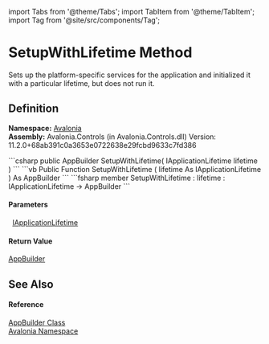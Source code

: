 import Tabs from '@theme/Tabs'; 
import TabItem from '@theme/TabItem'; 
import Tag from '@site/src/components/Tag'; 

# SetupWithLifetime Method


Sets up the platform-specific services for the application and initialized it with a particular lifetime, but does not run it.



## Definition
**Namespace:** <a href="N_Avalonia">Avalonia</a>  
**Assembly:** Avalonia.Controls (in Avalonia.Controls.dll) Version: 11.2.0+68ab391c0a3653e0722638e29fcbd9633c7fd386

<Tabs groupId="api-code-preview">
<TabItem value="csharp" label="C#">
```csharp
public AppBuilder SetupWithLifetime(
	IApplicationLifetime lifetime
)
```
</TabItem>
<TabItem value="vb" label="VB">
```vb
Public Function SetupWithLifetime ( 
	lifetime As IApplicationLifetime
) As AppBuilder
```
</TabItem>
<TabItem value="fsharp" label="F#">
```fsharp
member SetupWithLifetime : 
        lifetime : IApplicationLifetime -> AppBuilder 
```
</TabItem>
</Tabs>



#### Parameters
<dl><dt>  <a href="T_Avalonia_Controls_ApplicationLifetimes_IApplicationLifetime">IApplicationLifetime</a></dt><dd /></dl>

#### Return Value
<a href="T_Avalonia_AppBuilder">AppBuilder</a>  


## See Also


#### Reference
<a href="T_Avalonia_AppBuilder">AppBuilder Class</a>  
<a href="N_Avalonia">Avalonia Namespace</a>  
